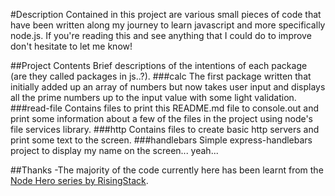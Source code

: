 #Description
Contained in this project are various small pieces of code that have been written along my journey to learn javascript and more specifically node.js.
If you're reading this and see anything that I could do to improve don't hesitate to let me know!

##Project Contents
Brief descriptions of the intentions of each package (are they called packages in js..?).
###calc
The first package written that initially added up an array of numbers but now takes user input and displays all the prime numbers up to the input value with some light validation.
###read-file
Contains files to print this README.md file to console.out and print some information about a few of the files in the project using node's file services library.
###http
Contains files to create basic http servers and print some text to the screen.
###handlebars
Simple express-handlebars project to display my name on the screen... yeah...

##Thanks
-The majority of the code currently here has been learnt from the  [Node Hero series by RisingStack](https://blog.risingstack.com/node-hero-tutorial-getting-started-with-node-js/).

